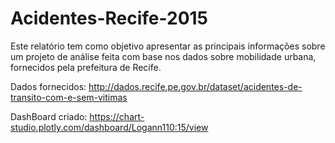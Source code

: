 # Acidentes-Recife-2015
Este relatório tem como objetivo apresentar as principais informações sobre um projeto de análise feita com base nos dados sobre mobilidade urbana, fornecidos pela prefeitura de Recife.

Dados fornecidos: http://dados.recife.pe.gov.br/dataset/acidentes-de-transito-com-e-sem-vitimas

DashBoard criado: https://chart-studio.plotly.com/dashboard/Logann110:15/view
